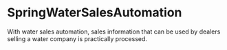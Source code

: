 # SpringWaterSalesAutomation

With water sales automation, sales information that can be used by dealers selling a water company is practically
processed.
